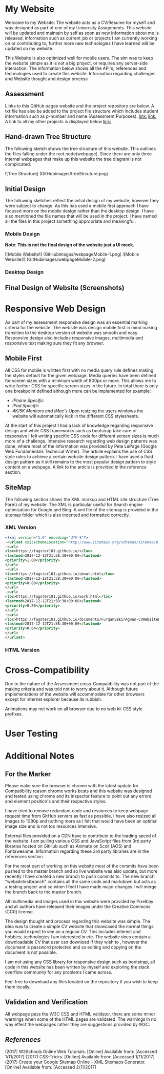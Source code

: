 # My Website
Welcome to my Website. The website acts as a CV/Resume for myself and was designed as part of one of my University Assignments.
This website will be updated and maintain by self as soon as new information about me is released. Information such as current job or projects I am currently working on or contributing to, further more new technologies I have learned will be updated on my website.

This Website is also optimized well for mobile users. The aim was to keep the website simple as it is not a big project, or requires any server-side interaction. The information below shows all the API's, references and technologies used to create this website. Information regarding challenges and Website thought and design process
## Assessment
Links to this GitHub pages website and the project repository are below. A txt file has also be added to the project file structure which includes student information such as p-number and name (Assessment Purposes).
[link:](https://fugster101.github.io/)
[link:](https://github.com/fugster101/fugster101.github.io)
A link to all my other projects is displayed below
[link:](https://github.com/fugster101?tab=repositories)

## Hand-drawn Tree Structure
The following sketch shows the tree structure of this website. This outlines the files falling under the root node(webpage). Since there are only three internal webpages that make up this website the tree diagram is not complicated.

![Tree Structure]
(GitHubimages/treeStrcuture.png)

## Initial Design
The following sketches reflect the initial design of my website, however they were subject to change. As this has used a mobile first approach I have focused more on the mobile design rather than the desktop design. I have also mentioned the file names that will be used in the project. I have named all the files in this project something appropriate and meaningful.

### Mobile Design
**Note: This is not the final design of the website just a UI mock.**

![Mobile Website1]
(GitHubimages/webpageMobile-1.png)
![Mobile Website2]
(GitHubimages/webpageMobile-2.png)
### Desktop Design

## Final Design of Website (Screenshots)

# Responsive Web Design
As part of my assessment responsive design was an essential marking criteria for the website. The website was design mobile first in mind making transition to the desktop version of website was smooth and easy. Responsive design also includes responsive images, multimedia and responsive text making sure they fit any browser.
## Mobile First
All CSS for mobile is written first with no media query rule defines making the styles default for the given webpage. Media queries have been defined for screen sizes with a minimum width of 800px or more. This allows me to write further CSS for specific screen sizes in the future. In total there is only one breakpoint defined although more can be implemented for example:
* *iPhone Specific*
* *iPad Specific*
* *4K/5K Monitors and iMac's*
Upon resizing the users windows the website will automatically kick in the different CSS stylesheets.

At the start of this project I had a lack of knowledge regarding responsive design and while CSS frameworks such as bootstrap take care of responsive I felt writing specific CSS code for different screen sizes is much more of a challenge. Intensive research regarding web design patterns was done, where most of the information was provided by Pete LePage (Google Web Fundamentals Technical Writer). The article explains the use of CSS style rules to achieve a certain website design pattern. I have used a fluid design pattern as it still remains to the most popular design pattern to style content on a webpage. A link to the article is provided in the reference section.
## SiteMap
The following section shows the XML markup and HTML site structure (Tree Form) of my website. The XML is particular useful for Search engine optimization for Google and Bing. A xml file of the sitemap is provided in the sitemap folder which is also indented and formatted correctly.
### XML Version
```xml
<?xml version="1.0" encoding="UTF-8"?>
-<urlset xsi:schemaLocation="http://www.sitemaps.org/schemas/sitemap/0.9 http://www.sitemaps.org/schemas/sitemap/0.9/sitemap.xsd" xmlns:xsi="http://www.w3.org/2001/XMLSchema-instance" xmlns="http://www.sitemaps.org/schemas/sitemap/0.9">
-<url>
<loc>https://fugster101.github.io/</loc>
<lastmod>2017-12-12T21:58:30+00:00</lastmod>
<priority>1.00</priority>
</url>
-<url>
<loc>https://fugster101.github.io/about.html</loc>
<lastmod>2017-12-12T21:58:30+00:00</lastmod>
<priority>0.80</priority>
</url>
-<url>
<loc>https://fugster101.github.io/work.html</loc>
<lastmod>2017-12-12T21:58:30+00:00</lastmod>
<priority>0.80</priority>
</url>
-<url>
<loc>https://fugster101.github.io/documents/FurqanSakirAgwan-CVWebsiteEddtion.docx</loc>
<lastmod>2017-12-12T21:58:30+00:00</lastmod>
<priority>0.64</priority>
</url>
</urlset>
```
### HTML Version
# Cross-Compatibility
Due to the nature of the Assessment cross-Compatibility was not part of the making criteria and was told not to worry about it. Although future implementations of the website will accommodate for other browsers except for internet explorer because its rubbish.

Animations may not work on all browser due to no web kit  CSS style prefixes.
# User Testing
# Additional Notes
## For the Marker
Please make sure the browser is chrome with the latest update for Compatibility reason chrome works bests and this website was designed and tested using chrome and its inspector feature to point out any errors and element position's and their respective styles.

I have tried to remove redundant code and resources to keep webpage request time from GitHub servers as fast as possible. I have also resized all images to 1080p and nothing more as I felt that would have been an optimal image size and is not too resources intensive.

External files provided on a CDN have to contribute to the loading speed of the website. I am pulling various CSS and JavaScript files from 3rd party libraries hosted on GitHub such as Animate on Scoll (AOS) and Fontawesome. Information regarding these 3rd party libraries are in the references section.

For the most part of working on this website most of the commits have been pushed to the master branch and so live website was also update, but more recently I have created a new branch to push commits to. The new branch "websitetestbranch" contains all the same code and markdown but acts as a testing project and so when I feel I have made major changes I will merge the branch back to the master branch.

All multimedia and images used in this website were provided by Pixelbay and all authors have released their images under the Creative Commons (CC0) license.

The design thought and process regarding this website was simple. The idea was to create a simple CV website that showcased the normal things you would expect to see on a regular CV. This includes interest and hobbies, technologies I am interested in etc. The website does contain a downloadable CV that user can download if they wish to , however the document is password protected and so editing and copying on the document is not possible.

I am not using any CSS library for responsive design such as bootstrap, all code in this website has been written by myself and exploring the stack overflow community for any problems I came across.

Feel free to download any files located on the repository if you wish to keep them locally.

## Validation and Verification

All webpage pass the W3C CSS and HTML validator, there are some minor warnings when some of the HTML pages are validated. The warnings in no way effect the webpages rather they are suggestions provided by W3C.

## *References*
(2017) W3Schools Online Web Tutorials. [Online] Available from: [](https://www.w3schools.com/) [Accessed 1/11/2017]
(2017) CSS-Tricks. [Online] Available from: [](https://css-tricks.com/) [Accessed 1/11/2017]
(2017) Create your Google Sitemap Online - XML Sitemaps Generator. [Online] Available from: [](https://www.xml-sitemaps.com/) [Accessed 2/11/2017]
